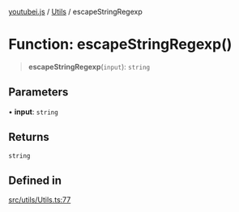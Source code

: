 [youtubei.js](../../../README.md) / [Utils](../README.md) / escapeStringRegexp

# Function: escapeStringRegexp()

> **escapeStringRegexp**(`input`): `string`

## Parameters

• **input**: `string`

## Returns

`string`

## Defined in

[src/utils/Utils.ts:77](https://github.com/LuanRT/YouTube.js/blob/4729016fb98e7045ee4043857be7eef780c01e35/src/utils/Utils.ts#L77)

